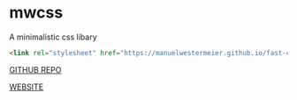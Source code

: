 # mwcss

A minimalistic css libary

```html
<link rel="stylesheet" href="https://manuelwestermeier.github.io/fast-css/dist.css">
```

[GITHUB REPO](https://github.com/ManuelWestermeier/fast-css)

[WEBSITE](https://manuelwestermeier.github.io/fast-css/)